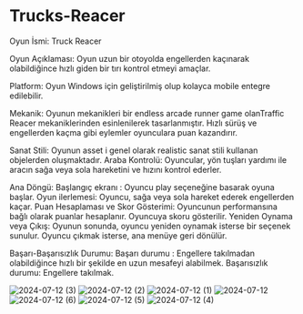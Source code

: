 # Trucks-Reacer
Oyun İsmi:   Truck Reacer 

Oyun Açıklaması: 
Oyun uzun bir otoyolda engellerden kaçınarak olabildiğince hızlı giden bir tırı kontrol etmeyi 
amaçlar. 

Platform: 
Oyun Windows için geliştirilmiş olup kolayca mobile entegre edilebilir. 

Mekanik: 
Oyunun mekanikleri bir endless arcade runner game olanTraffic Reacer mekaniklerinden 
esinlenilerek tasarlanmıştır. 
Hızlı sürüş ve engellerden kaçma gibi eylemler oyunculara puan kazandırır. 

Sanat Stili: 
Oyunun asset i  genel olarak realistic sanat stili kullanan objelerden oluşmaktadır. 
Araba Kontrolü: Oyuncular, yön tuşları yardımı ile aracın sağa veya sola hareketini ve hızını 
kontrol ederler. 

Ana Döngü: 
Başlangıç ekranı : Oyuncu play seçeneğine basarak oyuna başlar. 
Oyun ilerlemesi:  Oyuncu, sağa veya sola hareket ederek engellerden kaçar. 
Puan Hesaplaması ve Skor Gösterimi: Oyuncunun performansına bağlı olarak puanlar 
hesaplanır. Oyuncuya skoru gösterilir. 
Yeniden Oynama veya Çıkış:  Oyunun sonunda, oyuncu yeniden oynamak isterse bir seçenek 
sunulur. Oyuncu çıkmak isterse, ana menüye geri dönülür. 

Başarı-Başarısızlık Durumu: 
Başarı durumu :  Engellere takılmadan olabildiğince hızlı bir şekilde en uzun mesafeyi alabilmek. 
Başarısızlık durumu: Engellere takılmak. 
 
 
 
 ![2024-07-12 (3)](https://github.com/user-attachments/assets/95779125-8288-4816-aedc-6899be48bc59)
![2024-07-12 (2)](https://github.com/user-attachments/assets/cd87c433-909d-4a31-831f-361b0e9c3908)
![2024-07-12 (1)](https://github.com/user-attachments/assets/d0f7312d-de2f-4192-af82-e3a7467dcad2)
![2024-07-12](https://github.com/user-attachments/assets/d0d9f53a-69ac-45d1-b764-468ad952077f)
![2024-07-12 (6)](https://github.com/user-attachments/assets/2f669a17-6bad-4524-afd2-940c32dc5f68)
![2024-07-12 (5)](https://github.com/user-attachments/assets/aed6afe0-1990-412b-a83e-6252c062432d)
![2024-07-12 (4)](https://github.com/user-attachments/assets/0700fbaa-c435-4e48-b507-0e052a2017e7)

